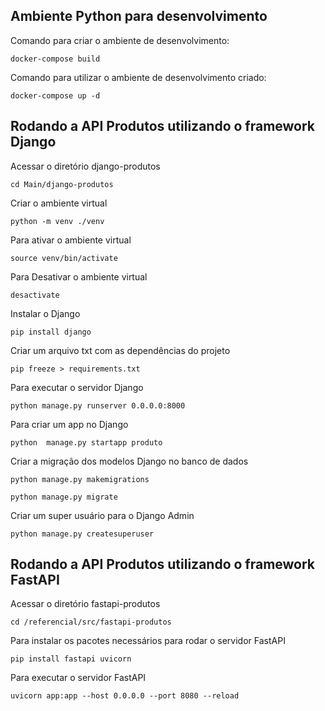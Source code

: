 ﻿## Ambiente Python para desenvolvimento

Comando para criar o ambiente de desenvolvimento:

```
docker-compose build
```

Comando para utilizar o ambiente de desenvolvimento criado:

```
docker-compose up -d
```


## Rodando a API Produtos utilizando o framework Django

Acessar o diretório django-produtos

```
cd Main/django-produtos
```

Criar o ambiente virtual

```
python -m venv ./venv
```

Para ativar o ambiente virtual

```
source venv/bin/activate
```

Para Desativar o ambiente virtual

```
desactivate
```

Instalar o Django

```
pip install django
```

Criar um arquivo txt com as dependências do projeto

```
pip freeze > requirements.txt
```

Para executar o servidor Django

```
python manage.py runserver 0.0.0.0:8000
```

Para criar um app no Django

```
python  manage.py startapp produto
```

Criar a migração dos modelos Django no banco de dados

```
python manage.py makemigrations
```

```
python manage.py migrate
```

Criar um super usuário para o Django Admin

```
python manage.py createsuperuser
```

## Rodando a API Produtos utilizando o framework FastAPI

Acessar o diretório fastapi-produtos

```
cd /referencial/src/fastapi-produtos
```

Para instalar os pacotes necessários para rodar o servidor FastAPI

```
pip install fastapi uvicorn
```

Para executar o servidor FastAPI

```
uvicorn app:app --host 0.0.0.0 --port 8080 --reload
```
